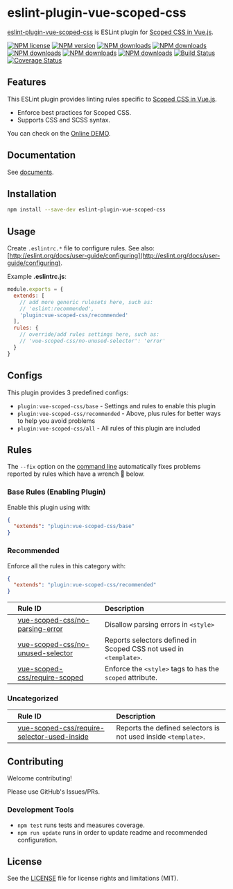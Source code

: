 # eslint-plugin-vue-scoped-css

[eslint-plugin-vue-scoped-css](https://www.npmjs.com/package/eslint-plugin-vue-scoped-css) is ESLint plugin for [Scoped CSS in Vue.js].

[![NPM license](https://img.shields.io/npm/l/eslint-plugin-vue-scoped-css.svg)](https://www.npmjs.com/package/eslint-plugin-vue-scoped-css)
[![NPM version](https://img.shields.io/npm/v/eslint-plugin-vue-scoped-css.svg)](https://www.npmjs.com/package/eslint-plugin-vue-scoped-css)
[![NPM downloads](https://img.shields.io/badge/dynamic/json.svg?label=downloads&colorB=green&suffix=/day&query=$.downloads&uri=https://api.npmjs.org//downloads/point/last-day/eslint-plugin-vue-scoped-css&maxAge=3600)](http://www.npmtrends.com/eslint-plugin-vue-scoped-css)
[![NPM downloads](https://img.shields.io/npm/dw/eslint-plugin-vue-scoped-css.svg)](http://www.npmtrends.com/eslint-plugin-vue-scoped-css)
[![NPM downloads](https://img.shields.io/npm/dm/eslint-plugin-vue-scoped-css.svg)](http://www.npmtrends.com/eslint-plugin-vue-scoped-css)
[![NPM downloads](https://img.shields.io/npm/dy/eslint-plugin-vue-scoped-css.svg)](http://www.npmtrends.com/eslint-plugin-vue-scoped-css)
[![NPM downloads](https://img.shields.io/npm/dt/eslint-plugin-vue-scoped-css.svg)](http://www.npmtrends.com/eslint-plugin-vue-scoped-css)
[![Build Status](https://travis-ci.com/ota-meshi/eslint-plugin-vue-scoped-css.svg?branch=master)](https://travis-ci.com/ota-meshi/eslint-plugin-vue-scoped-css)
[![Coverage Status](https://coveralls.io/repos/github/ota-meshi/eslint-plugin-vue-scoped-css/badge.svg?branch=dev)](https://coveralls.io/github/ota-meshi/eslint-plugin-vue-scoped-css?branch=dev)
<!--
[![Greenkeeper badge](https://badges.greenkeeper.io/ota-meshi/eslint-plugin-vue-scoped-css.svg)](https://greenkeeper.io/)
-->

## Features

This ESLint plugin provides linting rules specific to [Scoped CSS in Vue.js].

- Enforce best practices for Scoped CSS.
- Supports CSS and SCSS syntax.

You can check on the [Online DEMO](https://ota-meshi.github.io/eslint-plugin-vue-scoped-css/playground/).

<!--DOCS_IGNORE_START-->

## Documentation

See [documents](https://ota-meshi.github.io/eslint-plugin-vue-scoped-css/).

<!--DOCS_IGNORE_END-->

## Installation

```bash
npm install --save-dev eslint-plugin-vue-scoped-css
```

## Usage

Create `.eslintrc.*` file to configure rules. See also: [http://eslint.org/docs/user-guide/configuring](http://eslint.org/docs/user-guide/configuring).

Example **.eslintrc.js**:

```js
module.exports = {
  extends: [
    // add more generic rulesets here, such as:
    // 'eslint:recommended',
    'plugin:vue-scoped-css/recommended'
  ],
  rules: {
    // override/add rules settings here, such as:
    // 'vue-scoped-css/no-unused-selector': 'error'
  }
}
```

## Configs

This plugin provides 3 predefined configs:

- `plugin:vue-scoped-css/base` - Settings and rules to enable this plugin
- `plugin:vue-scoped-css/recommended` - Above, plus rules for better ways to help you avoid problems
- `plugin:vue-scoped-css/all` - All rules of this plugin are included

## Rules

<!--RULES_SECTION_START-->

The `--fix` option on the [command line](https://eslint.org/docs/user-guide/command-line-interface#fixing-problems) automatically fixes problems reported by rules which have a wrench :wrench: below.

<!--RULES_TABLE_START-->

### Base Rules (Enabling Plugin)

Enable this plugin using with:

```json
{
  "extends": "plugin:vue-scoped-css/base"
}
```

### Recommended

Enforce all the rules in this category with:

```json
{
  "extends": "plugin:vue-scoped-css/recommended"
}
```

|    | Rule ID | Description |
|:---|:--------|:------------|
|  | [vue-scoped-css/no-parsing-error](./docs/rules/no-parsing-error.md) | Disallow parsing errors in `<style>` |
|  | [vue-scoped-css/no-unused-selector](./docs/rules/no-unused-selector.md) | Reports selectors defined in Scoped CSS not used in `<template>`. |
|  | [vue-scoped-css/require-scoped](./docs/rules/require-scoped.md) | Enforce the `<style>` tags to has the `scoped` attribute. |

### Uncategorized

|    | Rule ID | Description |
|:---|:--------|:------------|
|  | [vue-scoped-css/require-selector-used-inside](./docs/rules/require-selector-used-inside.md) | Reports the defined selectors is not used inside `<template>`. |

<!--RULES_TABLE_END-->
<!--RULES_SECTION_END-->

## Contributing

Welcome contributing!

Please use GitHub's Issues/PRs.

### Development Tools

- `npm test` runs tests and measures coverage.  
- `npm run update` runs in order to update readme and recommended configuration.  

## License

See the [LICENSE](LICENSE) file for license rights and limitations (MIT).

[Scoped CSS in Vue.js]: https://vue-loader.vuejs.org/guide/scoped-css.html
